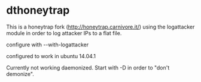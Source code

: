 dthoneytrap
===========
This is a honeytrap fork (http://honeytrap.carnivore.it/) using the logattacker module in order to log attacker IPs to a flat file. 

configure with --with-logattacker 

configured to work in ubuntu 14.04.1

Currently not working daemonized. Start with -D in order to "don't demonize".
